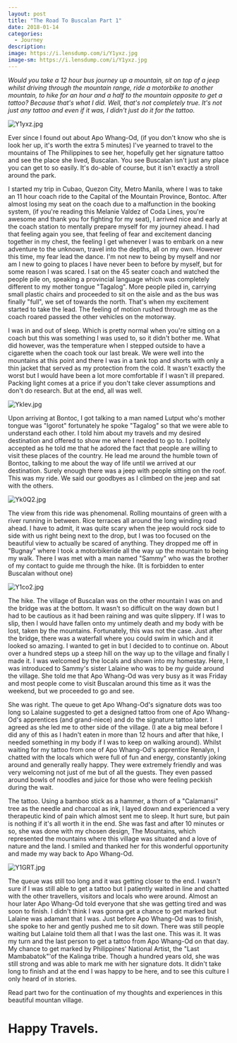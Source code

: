 ```yaml
---
layout: post
title: "The Road To Buscalan Part 1"
date: 2018-01-14
categories:
  - Journey
description: 
image: https://i.lensdump.com/i/Y1yxz.jpg
image-sm: https://i.lensdump.com/i/Y1yxz.jpg
---
```


*Would you take a 12 hour bus journey up a mountain, sit on top of a jeep whilst driving through the mountain range, ride a motorbike to another mountain, to hike for an hour and a half to the mountain opposite to get a tattoo? Because that's what I did. Well, that's not completely true. It's not just any tattoo and even if it was, I didn't just do it for the tattoo.* 

![Y1yxz.jpg](https://i.lensdump.com/i/Y1yxz.jpg)

Ever since I found out about Apo Whang-Od, (if you don't know who she is look her up, it's worth the extra 5 minutes) I've yearned to travel to the mountains of The Philippines to see her, hopefully get her signature tattoo and see the place she lived, Buscalan. You see Buscalan isn't just any place you can get to so easily. It's do-able of course, but it isn't exactly a stroll around the park. 


I started my trip in Cubao, Quezon City, Metro Manila, where I was to take an 11 hour coach ride to the Capital of the Mountain Province, Bontoc. After almost losing my seat on the coach due to a malfunction in the booking system, (if you're reading this Melanie Valdez of Coda Lines, you're awesome and thank you for fighting for my seat), I arrived nice and early at the coach station to mentally prepare myself for my journey ahead. I had that feeling again you see, that feeling of fear and excitement dancing together in my chest, the feeling I get whenever I was to embark on a new adventure to the unknown, travel into the depths, all on my own. However this time, my fear lead the dance. I'm not new to being by myself and nor am I new to going to places I have never been to before by myself, but for some reason I was scared. I sat on the 45 seater coach and watched the people pile on, speaking a provincial language which was completely different to my mother tongue "Tagalog". More people piled in, carrying small plastic chairs and proceeded to sit on the aisle and as the bus was finally "full", we set of towards the north. That's when my excitement started to take the lead. The feeling of motion rushed through me as the coach roared passed the other vehicles on the motorway. 


I was in and out of sleep. Which is pretty normal when you're sitting on a coach but this was something I was used to, so it didn't bother me. What did however, was the temperature when I stepped outside to have a cigarette when the coach took our last break. We were well into the mountains at this point and there I was in a tank top and shorts with only a thin jacket that served as my protection from the cold. It wasn't exactly the worst but I would have been a lot more comfortable if I wasn't ill prepared. Packing light comes at a price if you don't take clever assumptions and don't do research. But at the end, all was well. 

![YkIev.jpg](https://i.lensdump.com/i/YkIev.jpg)

Upon arriving at Bontoc, I got talking to a man named Lutput who's mother tongue was "Igorot" fortunately he spoke "Tagalog" so that we were able to understand each other. I told him about my travels and my desired destination and offered to show me where I needed to go to. I politely accepted as he told me that he adored the fact that people are willing to visit these places of the country. He lead me around the humble town of Bontoc, talking to me about the way of life until we arrived at our destination. Surely enough there was a jeep with people sitting on the roof. This was my ride. We said our goodbyes as I climbed on the jeep and sat with the others. 

![Yk0Q2.jpg](https://i.lensdump.com/i/Yk0Q2.jpg)

The view from this ride was phenomenal. Rolling mountains of green with a river running in between. Rice terraces all around the long winding road ahead. I have to admit, it was quite scary when the jeep would rock side to side with us right being next to the drop, but I was too focused on the beautiful view to actually be scared of anything. They dropped me off in "Bugnay" where I took a motorbikeride all the way up the mountain to being my walk. There I was met with a man named "Sammy" who was the brother of my contact to guide me through the hike. (It is forbidden to enter Buscalan without one) 

![Y1co2.jpg](https://i.lensdump.com/i/Y1co2.jpg)

The hike. The village of Buscalan was on the other mountain I was on and the bridge was at the bottom. It wasn't so difficult on the way down but I had to be cautious as it had been raining and was quite slippery. If I was to slip, then I would have fallen onto my untimely death and my body with be lost, taken by the mountains. Fortunately, this was not the case. Just after the bridge, there was a waterfall where you could swim in which and it looked so amazing. I wanted to get in but I decided to to continue on. About over a hundred steps up a steep hill on the way up to the village and finally I made it. I was welcomed by the locals and shown into my homestay. Here, I was introduced to Sammy's sister Lalaine who was to be my guide around the village. She told me that Apo Whang-Od was very busy as it was Friday and most people come to visit Buscalan around this time as it was the weekend, but we proceeded to go and see.

She was right. The queue to get Apo Whang-Od's signature dots was too long so  Lalaine suggested to get a designed tattoo from one of Apo Whang-Od's apprentices  (and grand-niece) and do the signature tattoo later. I agreed as she led me to other side of the village. (I ate a big meal before I did any of this as I hadn't eaten in more than 12 hours and after that hike, I needed something in my body if I was to keep on walking around). Whilst waiting for my tattoo from one of Apo Whang-Od's apprentice Renalyn, I chatted with the locals which were full of fun and energy, constantly joking around and generally really happy. They were extremely friendly and was very welcoming not just of me but of all the guests. They even passed around bowls of noodles and juice for those who were feeling peckish during the wait.

The tattoo. Using a bamboo stick as a hammer, a thorn of a "Calamansi" tree as the needle and charcoal as ink, I layed down and experienced a very therapeutic kind of pain which almost sent me to sleep. It hurt sure, but pain is nothing if it's all worth it in the end. She was fast and after 10 minutes or so, she was done with my chosen design, The Mountains, which represented the mountains where this village was situated and a love of nature and the land. I smiled and thanked her for this wonderful opportunity and made my way back to Apo Whang-Od. 

![Y1GRT.jpg](https://i.lensdump.com/i/Y1GRT.jpg)

The queue was still too long and it was getting closer to the end. I wasn't sure if I was still able to get a tattoo but I patiently waited in line and chatted with the other travellers, visitors and locals who were around. Almost an hour later Apo Whang-Od told everyone that she was getting tired and was soon to finish. I didn't think I was gonna get a chance to get marked but Lalaine was adamant that I was. Just before Apo Whang-Od was to finish, she spoke to her and gently pushed me to sit down. There was still people waiting but Lalaine told them all that I was the last one. This was it. It was my turn and the last person to get a tattoo from Apo Whang-Od on that day. My chance to get marked by Philippines' National Artist, the "Last Mambabatok"'of the Kalinga tribe. Though a hundred years old, she was still strong and was able to mark me with her signature dots. It didn't take long to finish and at the end I was happy to be here, and to see this culture I only heard of in stories. 

Read part two for the continuation of my thoughts and experiences in this beautiful mountan village.

# Happy Travels. 
